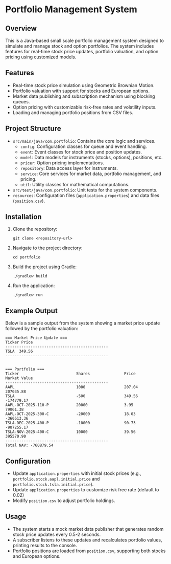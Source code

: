 # Portfolio Management System

## Overview
This is a Java-based small scale portfolio management system designed to simulate and manage stock and option portfolios. The system includes features for real-time stock price updates, portfolio valuation, and option pricing using customized models.

## Features
- Real-time stock price simulation using Geometric Brownian Motion.
- Portfolio valuation with support for stocks and European options.
- Market data publishing and subscription mechanism using blocking queues.
- Option pricing with customizable risk-free rates and volatility inputs.
- Loading and managing portfolio positions from CSV files.

## Project Structure
- `src/main/java/com.portfolio`: Contains the core logic and services.
  - `config`: Configuration classes for queue and event handling.
  - `event`: Event classes for stock price and position updates.
  - `model`: Data models for instruments (stocks, options), positions, etc.
  - `pricer`: Option pricing implementations.
  - `repository`: Data access layer for instruments.
  - `service`: Core services for market data, portfolio management, and pricing.
  - `util`: Utility classes for mathematical computations.
- `src/test/java/com.portfolio`: Unit tests for the system components.
- `resources`: Configuration files (`application.properties`) and data files (`position.csv`).

## Installation
1. Clone the repository:
   ```
   git clone <repository-url>
   ```
2. Navigate to the project directory:
   ```
   cd portfolio
   ```
3. Build the project using Gradle:
   ```
   ./gradlew build
   ```
4. Run the application:
   ```
   ./gradlew run
   ```
## Example Output
Below is a sample output from the system showing a market price update followed by the portfolio valuation:

```
=== Market Price Update ===
Ticker Price 
---------------------------------------------
TSLA  349.56
---------------------------------------------


=== Portfolio ===
Ticker                         Shares               Price                          Market Value                  
---------------------------------------------
AAPL                           1000                 207.04                         207035.88                     
TSLA                           -500                 349.56                         -174779.17                    
AAPL-OCT-2025-110-P            20000                3.95                           79061.38                      
AAPL-OCT-2025-300-C            -20000               18.03                          -360513.36                    
TSLA-DEC-2025-400-P            -10000               90.73                          -907255.17                    
TSLA-NOV-2025-400-C            10000                39.56                          395570.90                     
---------------------------------------------
Total NAV: -760879.54
```


## Configuration
- Update `application.properties` with initial stock prices (e.g., `portfolio.stock.aapl.initial.price` and `portfolio.stock.tsla.initial.price`).
- Update `application.properties` to customize risk free rate (default to 0.02)
- Modify `position.csv` to adjust portfolio holdings.

## Usage
- The system starts a mock market data publisher that generates random stock price updates every 0.5-2 seconds.
- A subscriber listens to these updates and recalculates portfolio values, printing results to the console.
- Portfolio positions are loaded from `position.csv`, supporting both stocks and European options.
